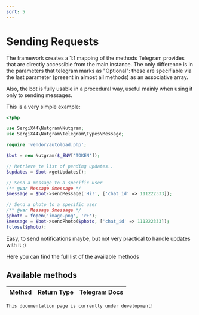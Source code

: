```yaml
---
sort: 5
---
```


# Sending Requests

The framework creates a 1:1 mapping of the methods Telegram provides that are directly accessible from the main
instance. The only difference is in the parameters that telegram marks as "Optional": these are specifiable via the last
parameter (present in almost all methods) as an associative array.

Also, the bot is fully usable in a procedural way, useful mainly when using it only to sending messages.

This is a very simple example:

```php
<?php

use SergiX44\Nutgram\Nutgram;
use SergiX44\Nutgram\Telegram\Types\Message;

require 'vendor/autoload.php';

$bot = new Nutgram($_ENV['TOKEN']);

// Retrieve te list of pending updates..
$updates = $bot->getUpdates();

// Send a message to a specific user
/** @var Message $message */
$message = $bot->sendMessage('Hi!', ['chat_id' => 111222333]);

// Send a photo to a specific user
/** @var Message $message */
$photo = fopen('image.png', 'r+');
$message = $bot->sendPhoto($photo, ['chat_id' => 111222333]);
fclose($photo);
```

Easy, to send notifications maybe, but not very practical to handle updates with it ;)

Here you can find the full list of the available methods

## Available methods

| Method | Return Type | Telegram Docs |
| --- | --- | --- |

```danger
This documentation page is currently under development!
```